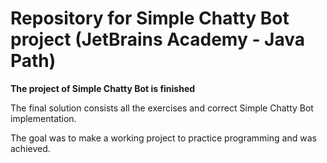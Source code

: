 # Repository for Simple Chatty Bot project (JetBrains Academy - Java Path)

**The project of Simple Chatty Bot is finished**

The final solution consists all the exercises and correct Simple Chatty Bot implementation.

The goal was to make a working project to practice programming and was achieved.